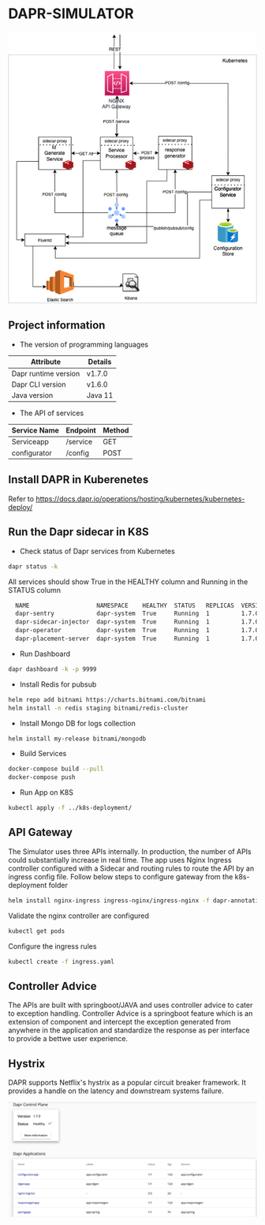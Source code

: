 # DAPR-SIMULATOR

![](./image/DAPR_design.png)

## Project information

- The version of programming languages

| Attribute                   | Details |
|-----------------------------|---------|
| Dapr runtime version        | v1.7.0  |
| Dapr CLI version            | v1.6.0  |
| Java version                | Java 11 |

- The API of services

| Service Name                   | Endpoint | Method |
|-----------------------------|---------|---------|
| Serviceapp                     | /service  | GET|
| configurator            		 | /config | POST|

## Install DAPR in Kuberenetes 

Refer to https://docs.dapr.io/operations/hosting/kubernetes/kubernetes-deploy/

## Run the Dapr sidecar in K8S
- Check status of Dapr services from Kubernetes
```bash
dapr status -k
```

All services should show True in the HEALTHY column and Running in the STATUS column
```bash
  NAME                   NAMESPACE    HEALTHY  STATUS   REPLICAS  VERSION  AGE  CREATED              
  dapr-sentry            dapr-system  True     Running  1         1.7.0    23d  2022-04-19 17:11.17  
  dapr-sidecar-injector  dapr-system  True     Running  1         1.7.0    23d  2022-04-19 17:11.17  
  dapr-operator          dapr-system  True     Running  1         1.7.0    23d  2022-04-19 17:11.17  
  dapr-placement-server  dapr-system  True     Running  1         1.7.0    23d  2022-04-19 17:11.19  
 ```

 - Run Dashboard

 ``` bash 
 dapr dashboard -k -p 9999
 ```

- Install Redis for pubsub

``` bash 
helm repo add bitnami https://charts.bitnami.com/bitnami
helm install -n redis staging bitnami/redis-cluster
```

- Install Mongo DB for logs collection 

``` bash 
helm install my-release bitnami/mongodb
```
- Build Services

``` bash 
docker-compose build --pull
docker-compose push
```

- Run App on K8S

``` bash 
kubectl apply -f ../k8s-deployment/
```


## API Gateway

The Simulator uses three APIs internally. In production, the number of APIs could substantially increase in real time. The app uses Nginx Ingress controller configured with a Sidecar and routing rules to route the API by an ingress config file.
Follow below steps to configure gateway from the k8s-deployment folder

```bash 
helm install nginx-ingress ingress-nginx/ingress-nginx -f dapr-annotations.yaml --set controller.replicaCount=2
```

Validate the nginx controller are configured

```bash
kubectl get pods
```
Configure the ingress rules

``` bash
kubectl create -f ingress.yaml
```

## Controller Advice

The APIs are built with springboot/JAVA and uses controller advice to cater to exception handling. Controller Advice is a springboot feature which is an extension of component and intercept the exception generated from anywhere in the application and standardize the response as per interface to provide a bettwe user experience.

## Hystrix

DAPR supports Netflix's hystrix as a popular circuit breaker framework. It provides a handle on the latency and downstream systems failure. 

![](./image/k8s-dashboard.png)

